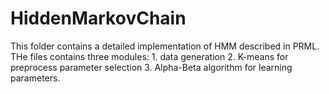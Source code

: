 # HiddenMarkovChain
This folder contains a detailed implementation of HMM described in PRML. THe files contains three modules:      1. data generation     2. K-means for preprocess parameter selection     3. Alpha-Beta algorithm for learning parameters.
